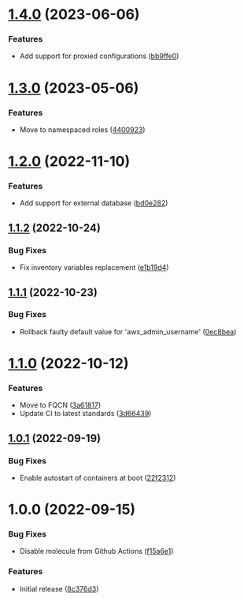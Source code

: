 # [1.4.0](https://github.com/de-it-krachten/ansible-role-awx_docker/compare/v1.3.0...v1.4.0) (2023-06-06)


### Features

* Add support for proxied configurations ([bb9ffe0](https://github.com/de-it-krachten/ansible-role-awx_docker/commit/bb9ffe029b1ede1081eecd623d7585029afee17b))

# [1.3.0](https://github.com/de-it-krachten/ansible-role-awx_docker/compare/v1.2.0...v1.3.0) (2023-05-06)


### Features

* Move to namespaced roles ([4400923](https://github.com/de-it-krachten/ansible-role-awx_docker/commit/44009232456a20510d3e414f764ce5e3af885a26))

# [1.2.0](https://github.com/de-it-krachten/ansible-role-awx_docker/compare/v1.1.2...v1.2.0) (2022-11-10)


### Features

* Add support for external database ([bd0e282](https://github.com/de-it-krachten/ansible-role-awx_docker/commit/bd0e2825a070216268cb77159c631dbbeb598294))

## [1.1.2](https://github.com/de-it-krachten/ansible-role-awx_docker/compare/v1.1.1...v1.1.2) (2022-10-24)


### Bug Fixes

* Fix inventory variables replacement ([e1b19d4](https://github.com/de-it-krachten/ansible-role-awx_docker/commit/e1b19d4ee62363f686ce07c2268999d0df224e34))

## [1.1.1](https://github.com/de-it-krachten/ansible-role-awx_docker/compare/v1.1.0...v1.1.1) (2022-10-23)


### Bug Fixes

* Rollback faulty default value for 'awx_admin_username' ([0ec8bea](https://github.com/de-it-krachten/ansible-role-awx_docker/commit/0ec8bea3e4c6f7b15fce6c717024fd681378ecdf))

# [1.1.0](https://github.com/de-it-krachten/ansible-role-awx_docker/compare/v1.0.1...v1.1.0) (2022-10-12)


### Features

* Move to FQCN ([3a61817](https://github.com/de-it-krachten/ansible-role-awx_docker/commit/3a61817fcaafd9c1e2a3a69e9e0972e36ebc91cf))
* Update CI to latest standards ([3d66439](https://github.com/de-it-krachten/ansible-role-awx_docker/commit/3d66439dc04e11a61457d9ef2c145f892ca9d12e))

## [1.0.1](https://github.com/de-it-krachten/ansible-role-awx_docker/compare/v1.0.0...v1.0.1) (2022-09-19)


### Bug Fixes

* Enable autostart of containers at boot ([22f2312](https://github.com/de-it-krachten/ansible-role-awx_docker/commit/22f231257653496b6a1dcae61358c45fe11d5bd8))

# 1.0.0 (2022-09-15)


### Bug Fixes

* Disable molecule from Github Actions ([f15a6e1](https://github.com/de-it-krachten/ansible-role-awx_docker/commit/f15a6e182ea40309aaea8b61306df23f7ac8c863))


### Features

* Initial release ([8c376d3](https://github.com/de-it-krachten/ansible-role-awx_docker/commit/8c376d3df8b92b400ced332f8628583a8fd2e057))

